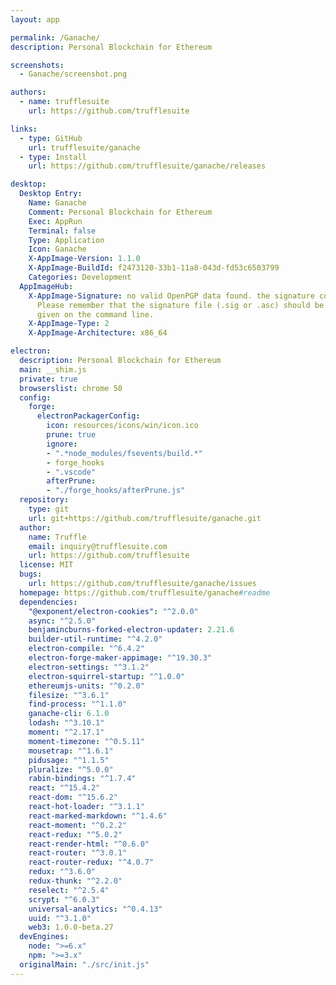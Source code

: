 ```yaml
---
layout: app

permalink: /Ganache/
description: Personal Blockchain for Ethereum

screenshots:
  - Ganache/screenshot.png

authors:
  - name: trufflesuite
    url: https://github.com/trufflesuite

links:
  - type: GitHub
    url: trufflesuite/ganache
  - type: Install
    url: https://github.com/trufflesuite/ganache/releases

desktop:
  Desktop Entry:
    Name: Ganache
    Comment: Personal Blockchain for Ethereum
    Exec: AppRun
    Terminal: false
    Type: Application
    Icon: Ganache
    X-AppImage-Version: 1.1.0
    X-AppImage-BuildId: f2473120-33b1-11a8-043d-fd53c6503799
    Categories: Development
  AppImageHub:
    X-AppImage-Signature: no valid OpenPGP data found. the signature could not be verified.
      Please remember that the signature file (.sig or .asc) should be the first file
      given on the command line.
    X-AppImage-Type: 2
    X-AppImage-Architecture: x86_64

electron:
  description: Personal Blockchain for Ethereum
  main: __shim.js
  private: true
  browserslist: chrome 50
  config:
    forge:
      electronPackagerConfig:
        icon: resources/icons/win/icon.ico
        prune: true
        ignore:
        - ".*node_modules/fsevents/build.*"
        - forge_hooks
        - ".vscode"
        afterPrune:
        - "./forge_hooks/afterPrune.js"
  repository:
    type: git
    url: git+https://github.com/trufflesuite/ganache.git
  author:
    name: Truffle
    email: inquiry@trufflesuite.com
    url: https://github.com/trufflesuite
  license: MIT
  bugs:
    url: https://github.com/trufflesuite/ganache/issues
  homepage: https://github.com/trufflesuite/ganache#readme
  dependencies:
    "@exponent/electron-cookies": "^2.0.0"
    async: "^2.5.0"
    benjamincburns-forked-electron-updater: 2.21.6
    builder-util-runtime: "^4.2.0"
    electron-compile: "^6.4.2"
    electron-forge-maker-appimage: "^19.30.3"
    electron-settings: "^3.1.2"
    electron-squirrel-startup: "^1.0.0"
    ethereumjs-units: "^0.2.0"
    filesize: "^3.6.1"
    find-process: "^1.1.0"
    ganache-cli: 6.1.0
    lodash: "^3.10.1"
    moment: "^2.17.1"
    moment-timezone: "^0.5.11"
    mousetrap: "^1.6.1"
    pidusage: "^1.1.5"
    pluralize: "^5.0.0"
    rabin-bindings: "^1.7.4"
    react: "^15.4.2"
    react-dom: "^15.6.2"
    react-hot-loader: "^3.1.1"
    react-marked-markdown: "^1.4.6"
    react-moment: "^0.2.2"
    react-redux: "^5.0.2"
    react-render-html: "^0.6.0"
    react-router: "^3.0.1"
    react-router-redux: "^4.0.7"
    redux: "^3.6.0"
    redux-thunk: "^2.2.0"
    reselect: "^2.5.4"
    scrypt: "^6.0.3"
    universal-analytics: "^0.4.13"
    uuid: "^3.1.0"
    web3: 1.0.0-beta.27
  devEngines:
    node: ">=6.x"
    npm: ">=3.x"
  originalMain: "./src/init.js"
---
```

